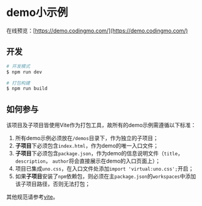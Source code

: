 # demo小示例

在线预览：[https://demo.codingmo.com/](https://demo.codingmo.com/)

## 开发

```bash
# 开发模式
$ npm run dev

# 打包构建
$ npm run build
```

## 如何参与

该项目及子项目皆使用Vite作为打包工具，故所有的demo示例需遵循以下标准：

1. 所有demo示例必须放在`/demos`目录下，作为独立的子项目；
2. **子项目**下必须包含`index.html`，作为demo的唯一入口文件；
3. **子项目**下必须包含`package.json`，作为demo的信息说明文件（`title`， `description`， `author`将会直接展示在demo的入口页面上）；
4. 项目已集成`uno.css`，在入口文件处添加`import 'virtual:uno.css';`开启；
5. 如果**子项目**安装了`npm`依赖包，则必须在主`package.json`的`workspaces`中添加该子项目路径，否则无法打包；

其他规范请参考[vite](https://cn.vitejs.dev/guide/build.html#multi-page-app)。